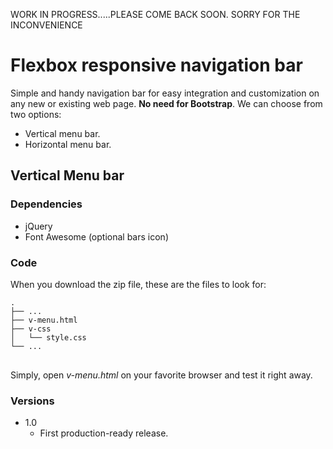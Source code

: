 WORK IN PROGRESS.....PLEASE COME BACK SOON.
SORRY FOR THE INCONVENIENCE

# Flexbox responsive navigation bar

Simple and handy navigation bar for easy integration and customization on any new or existing web page. **No need for Bootstrap**. We can choose from two options:

- Vertical menu bar.
- Horizontal menu bar.

## Vertical Menu bar

### Dependencies

- jQuery
- Font Awesome (optional bars icon)

### Code

When you download the zip file, these are the files to look for:
<pre>
<code>.
├── ...
├── v-menu.html             
├── v-css                    
│   └── style.css          
└── ...
</code>
</pre>
Simply, open *v-menu.html* on your favorite browser and test it right away.

### Versions

+ 1.0
  - First production-ready release.
  
